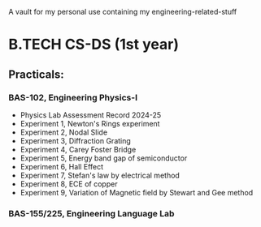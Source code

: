 A vault for my personal use containing my engineering-related-stuff
# B.TECH CS-DS (1st year)

## Practicals:
### BAS-102, Engineering Physics-I
- Physics Lab Assessment Record 2024-25
- Experiment 1, Newton's Rings experiment
- Experiment 2, Nodal Slide
- Experiment 3, Diffraction Grating
- Experiment 4, Carey Foster Bridge
- Experiment 5, Energy band gap of semiconductor
- Experiment 6, Hall Effect
- Experiment 7, Stefan's law by electrical method
- Experiment 8, ECE of copper
- Experiment 9, Variation of Magnetic field by Stewart and Gee method

### BAS-155/225, Engineering Language Lab